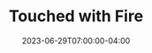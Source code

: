 ---
title: Touched with Fire
date: 2023-06-29T07:00:00-04:00
draft: false
ShowToc: true
tags:
  - fire
  - creativity
cover:
  image: images/dalle-touched-with-fire.jpg
  #caption: | 
  #  Touched with fire, by another of the same
  relative: true # To use relative path for cover image, used in hugo Page-bundles
---